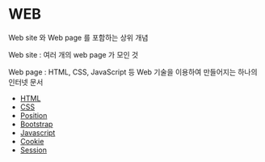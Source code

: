 # WEB 

Web site 와 Web page 를 포함하는 상위 개념

Web site : 여러 개의 web page 가 모인 것

Web page : HTML, CSS, JavaScript 등 Web 기술을 이용하여 만들어지는 하나의 인터넷 문서

- [HTML](https://github.com/sotthang/TIL/blob/master/web/html.md)
- [CSS](https://github.com/sotthang/TIL/blob/master/web/css.md)
- [Position](https://github.com/sotthang/TIL/blob/master/web/position.md)
- [Bootstrap](https://github.com/sotthang/TIL/blob/master/web/bootstrap.md)
- [Javascript](https://github.com/sotthang/TIL/blob/master/web/javascript.md)
- [Cookie](https://github.com/sotthang/TIL/blob/master/web/cookie.md)
- [Session](https://github.com/sotthang/TIL/blob/master/web/session.md)
